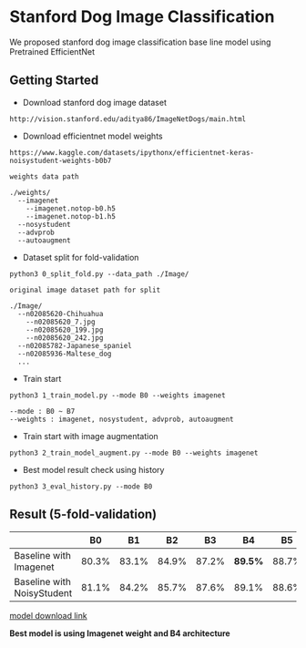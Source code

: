 # Stanford Dog Image Classification

We proposed stanford dog image classification base line model using Pretrained EfficientNet

## Getting Started
* Download stanford dog image dataset
```
http://vision.stanford.edu/aditya86/ImageNetDogs/main.html
```
* Download efficientnet model weights
```
https://www.kaggle.com/datasets/ipythonx/efficientnet-keras-noisystudent-weights-b0b7

weights data path

./weights/
  --imagenet
    --imagenet.notop-b0.h5
    --imagenet.notop-b1.h5
  --nosystudent
  --advprob
  --autoaugment
```
* Dataset split for fold-validation
```
python3 0_split_fold.py --data_path ./Image/

original image dataset path for split

./Image/
  --n02085620-Chihuahua
    --n02085620_7.jpg
    --n02085620_199.jpg
    --n02085620_242.jpg
  --n02085782-Japanese_spaniel
  --n02085936-Maltese_dog
  ... 
```
* Train start
```
python3 1_train_model.py --mode B0 --weights imagenet

--mode : B0 ~ B7
--weights : imagenet, nosystudent, advprob, autoaugment
```
* Train start with image augmentation
```
python3 2_train_model_augment.py --mode B0 --weights imagenet
```
* Best model result check using history
```
python3 3_eval_history.py --mode B0
```

## Result (5-fold-validation)
||B0|B1|B2|B3|B4|B5|
|------|---|---|---|---|---|---|
|Baseline with Imagenet|80.3%|83.1%|84.9%|87.2%|**89.5%**|88.7%|
|Baseline with NoisyStudent|81.1%|84.2%|85.7%|87.6%|89.1%|88.6%|

[model download link](http://naver.me/G0JEYARU)

**Best model is using Imagenet weight and B4 architecture**


